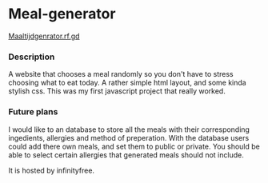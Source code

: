 # Meal-generator
[Maaltijdgenrator.rf.gd](http://www.maaltijdgenerator.rf.gd)

### Description
A website that chooses a meal randomly so you don't have to stress choosing what to eat today.
A rather simple html layout, and some kinda stylish css. This was my first javascript project that really worked. 

### Future plans
I would like to an database to store all the meals with their corresponding ingedients, allergies and method of preperation.
With the database users could add there own meals, and set them to public or private.
You should be able to select certain allergies that generated meals should not include.

It is hosted by infinityfree.
